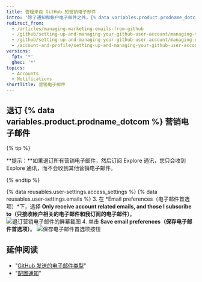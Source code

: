 ```yaml
---
title: 管理来自 GitHub 的营销电子邮件
intro: '除了通知和帐户电子邮件之外，{% data variables.product.prodname_dotcom %} 偶尔会发送营销电子邮件，介绍产品的新闻和信息。 如果取消订阅现有的营销电子邮件，则除非您更改 {% data variables.product.prodname_dotcom %} 电子邮件设置，否则不会将您纳入未来的广告活动中。'
redirect_from:
  - /articles/managing-marketing-emails-from-github
  - /github/setting-up-and-managing-your-github-user-account/managing-marketing-emails-from-github
  - /github/setting-up-and-managing-your-github-user-account/managing-email-preferences/managing-marketing-emails-from-github
  - /account-and-profile/setting-up-and-managing-your-github-user-account/managing-email-preferences/managing-marketing-emails-from-github
versions:
  fpt: '*'
  ghec: '*'
topics:
  - Accounts
  - Notifications
shortTitle: 营销电子邮件
---
```


## 退订 {% data variables.product.prodname_dotcom %} 营销电子邮件

{% tip %}

**提示：**如果退订所有营销电子邮件，然后订阅 Explore 通讯，您只会收到 Explore 通讯，而不会收到其他营销电子邮件。

{% endtip %}

{% data reusables.user-settings.access_settings %}
{% data reusables.user-settings.emails %}
3. 在 *Email preferences（电子邮件首选项）*下，选择 **Only receive account related emails, and those I subscribe to（只接收帐户相关的电子邮件和我订阅的电子邮件）**。 ![退订营销电子邮件的屏幕截图](/assets/images/help/notifications/email_preferences.png)
4. 单击 **Save email preferences（保存电子邮件首选项）**。 ![保存电子邮件首选项按钮](/assets/images/help/notifications/save_email_preferences.png)

## 延伸阅读

- "[GitHub 发送的电子邮件类型](/articles/types-of-emails-github-sends)"
- "[配置通知](/github/managing-subscriptions-and-notifications-on-github/configuring-notifications)"

